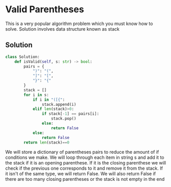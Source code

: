 # Valid Parentheses
  This is a very popular algorithm problem which you must know how to solve. Solution involves data structure known as stack
## Solution
```python
class Solution:
    def isValid(self, s: str) -> bool:
        pairs = {
            ")": "(",
            "]": "[",
            "}": "{"
        }
        stack = []
        for i in s:
            if i in "([{":
                stack.append(i)
            elif len(stack)>0:
                if stack[-1] == pairs[i]:
                    stack.pop()
                else:
                    return False
            else:
                return False
        return len(stack)==0
```
  We will store a dictionary of parentheses pairs to reduce the amount of if conditions we make. We will loop through each item in string s and add it to the stack if it is an opening parenthese. If it is the closing parenthese we will check if the previous one corresponds to it and remove it from the stack. If it isn't of the same type, we will return False. We will also return False if there are too many closing parentheses or the stack is not empty in the end
